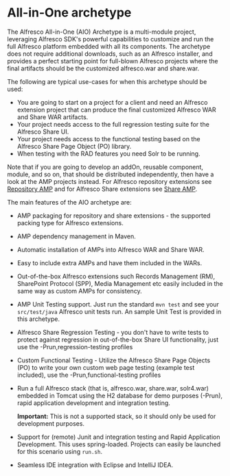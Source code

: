 # All-in-One archetype

The Alfresco All-in-One \(AIO\) Archetype is a multi-module project, leveraging Alfresco SDK's powerful capabilities to customize and run the full Alfresco platform embedded with all its components. The archetype does not require additional downloads, such as an Alfresco installer, and provides a perfect starting point for full-blown Alfresco projects where the final artifacts should be the customized alfresco.war and share.war.

The following are typical use-cases for when this archetype should be used:

-   You are going to start on a project for a client and need an Alfresco extension project that can produce the final customized Alfresco WAR and Share WAR artifacts.
-   Your project needs access to the full regression testing suite for the Alfresco Share UI.
-   Your project needs access to the functional testing based on the Alfresco Share Page Object \(PO\) library.
-   When testing with the RAD features you need Solr to be running.

Note that if you are going to develop an addOn, reusable component, module, and so on, that should be distributed independently, then have a look at the AMP projects instead. For Alfresco repository extensions see [Repository AMP](alfresco-sdk-archetypes-repo-amp.md) and for Alfresco Share extensions see [Share AMP](alfresco-sdk-archetypes-share-amp.md).

The main features of the AIO archetype are:

-   AMP packaging for repository and share extensions - the supported packing type for Alfresco extensions.
-   AMP dependency management in Maven.
-   Automatic installation of AMPs into Alfresco WAR and Share WAR.
-   Easy to include extra AMPs and have them included in the WARs.
-   Out-of-the-box Alfresco extensions such Records Management \(RM\), SharePoint Protocol \(SPP\), Media Management etc easily included in the same way as custom AMPs for consistency.
-   AMP Unit Testing support. Just run the standard `mvn test` and see your `src/test/java` Alfresco unit tests run. An sample Unit Test is provided in this archetype.
-   Alfresco Share Regression Testing - you don't have to write tests to protect against regression in out-of-the-box Share UI functionality, just use the -Prun,regression-testing profiles
-   Custom Functional Testing - Utilize the Alfresco Share Page Objects \(PO\) to write your own custom web page testing \(example test included\), use the -Prun,functional-testing profiles
-   Run a full Alfresco stack \(that is, alfresco.war, share.war, solr4.war\) embedded in Tomcat using the H2 database for demo purposes \(-Prun\), rapid application development and integration testing.

    **Important:** This is not a supported stack, so it should only be used for development purposes.

-   Support for \(remote\) Junit and integration testing and Rapid Application Development. This uses spring-loaded. Projects can easily be launched for this scenario using `run.sh`.
-   Seamless IDE integration with Eclipse and IntelliJ IDEA.

